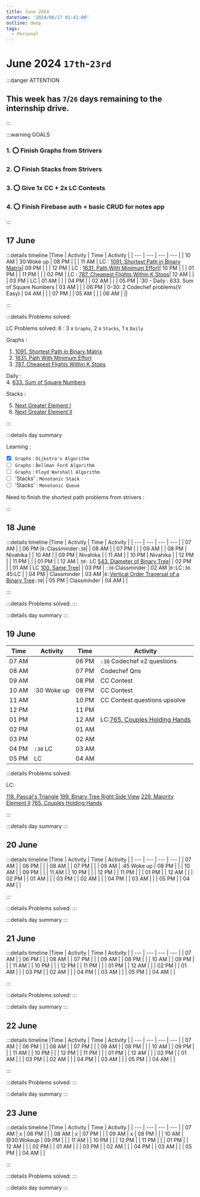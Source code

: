 ```yaml
---
title: June 2024
datetime: '2024/06/17 01:41:00'
outline: deep
tags:
  - Personal
---
```


# June 2024 `17th`-`23rd` 

:::danger ATTENTION
## This week has `7`/`26` days remaining to the internship drive.
:::

:::warning GOALS

### 1. :o: Finish Graphs from Strivers
### 2. :o: Finish Stacks from Strivers
### 3. :o: Give 1x CC + 2x LC Contests
### 4. :o: Finish Firebase auth + basic CRUD for notes app


:::

## 17 June

:::details timeline
|Time | Activity | Time | Activity |
| --- | --- | --- | --- |
| 10 AM | 30:Woke up | 08 PM | |
| 11 AM | LC : [1091. Shortest Path in Binary Matrix](https://leetcode.com/problems/shortest-path-in-binary-matrix/description/)| 09 PM | |
| 12 PM | LC : [1631. Path With Minimum Effort](https://leetcode.com/problems/path-with-minimum-effort/description/)| 10 PM | |
| 01 PM | | 11 PM | |
| 02 PM | LC : [787. Cheapest Flights Within K Stops](https://leetcode.com/problems/cheapest-flights-within-k-stops/description/)| 12 AM | |
| 03 PM | LC | 01 AM | |
| 04 PM | | 02 AM | |
| 05 PM | :30 - Daily : 633. Sum of Square Numbers | 03 AM | |
| 06 PM | 0-30: 2 Codechef problems(V Easy) | 04 AM | |
| 07 PM | | 05 AM | |
| 06 AM | ||

:::

:::details Problems solved:

LC Problems solved: 6 : 3 x `Graphs`, 2 x `Stacks`, 1 x `Daily`

Graphs : 

1. [1091. Shortest Path in Binary Matrix](https://leetcode.com/problems/shortest-path-in-binary-matrix/description/)
2. [1631. Path With Minimum Effort](https://leetcode.com/problems/path-with-minimum-effort/description/)
3. [787. Cheapest Flights Within K Stops](https://leetcode.com/problems/cheapest-flights-within-k-stops/description/)  

Daily :  
4. [633. Sum of Square Numbers](https://leetcode.com/problems/sum-of-square-numbers/description/)

Stacks : 

5. [Next Greater Element I](https://leetcode.com/problems/next-greater-element-i/description/)  
6. [Next Greater Element II](https://leetcode.com/problems/next-greater-element-ii/description/)

:::

:::details day summary

Learning : 

- [x] `Graphs` : `Dijkstra's Algorithm`
- [ ] `Graphs` : `Bellman Ford Algorithm`
- [ ] `Graphs` : `Floyd Warshall Algorithm`
- [ ] 'Stacks' : `Monotonic Stack`
- [ ] 'Stacks' : `Monotonic Queue`

Need to finish the shortest path problems from strivers :

:::

## 18 June

:::details timeline
|Time | Activity | Time | Activity |
| --- | --- | --- | --- |
| 07 AM | | 06 PM |`0:`Classminder`:30`|
| 08 AM | | 07 PM | |
| 09 AM | | 08 PM | Nivahika |
| 10 AM | | 09 PM | Nivahika |
| 11 AM | | 10 PM | Nivahika |
| 12 PM | | 11 PM | |
| 01 PM | | 12 AM | `30:` LC [543. Diameter of Binary Tree](https://leetcode.com/problems/diameter-of-binary-tree/description/)|
| 02 PM | | 01 AM | LC [100. Same Tree](https://leetcode.com/problems/same-tree/description/)|
| 03 PM | `:30` Classminder | 02 AM |`0:`LC`:30` 45:LC |
| 04 PM | Classminder | 03 AM |`0:`[Vertical Order Traversal of a Binary Tree](https://leetcode.com/problems/vertical-order-traversal-of-a-binary-tree/description/)`:30`|
| 05 PM | Classminder | 04 AM | |

:::

:::details Problems solved:
:::

:::details day summary
:::

## 19 June

<!-- :::details timeline -->
|Time | Activity | Time | Activity |
| --- | --- | --- | --- |
| 07 AM | | 06 PM | `:30` Codechef x2 questions|
| 08 AM | | 07 PM | Codechef Qns |
| 09 AM | | 08 PM | CC Contest|
| 10 AM | :30 Woke up | 09 PM | CC Contest|
| 11 AM | | 10 PM | CC Contest questions upsolve|
| 12 PM | | 11 PM | |
| 01 PM | | 12 AM | LC:[765. Couples Holding Hands](https://leetcode.com/problems/couples-holding-hands/description/)|
| 02 PM | | 01 AM | |
| 03 PM | | 02 AM | |
| 04 PM | `:30` LC | 03 AM | |
| 05 PM | LC | 04 AM | |

<!-- ::: -->

:::details Problems solved:

LC:



[118. Pascal's Triangle](https://leetcode.com/problems/pascals-triangle/description/)
[199. Binary Tree Right Side View](https://leetcode.com/problems/binary-tree-right-side-view/description/)
[229. Majority Element II](https://leetcode.com/problems/majority-element-ii/description/)
[765. Couples Holding Hands](https://leetcode.com/problems/couples-holding-hands/description/)



:::

:::details day summary
:::

## 20 June

:::details timeline
|Time | Activity | Time | Activity |
| --- | --- | --- | --- |
| 07 AM | | 06 PM | |
| 08 AM | | 07 PM | |
| 09 AM | :45 Woke up | 08 PM | |
| 10 AM | | 09 PM | |
| 11 AM | | 10 PM | |
| 12 PM | | 11 PM | |
| 01 PM | | 12 AM | |
| 02 PM | | 01 AM | |
| 03 PM | | 02 AM | |
| 04 PM | | 03 AM | |
| 05 PM | | 04 AM | |

:::

:::details Problems solved:
:::

:::details day summary
:::

## 21 June

:::details timeline
|Time | Activity | Time | Activity |
| --- | --- | --- | --- |
| 07 AM | | 06 PM | |
| 08 AM | | 07 PM | |
| 09 AM | | 08 PM | |
| 10 AM | | 09 PM | |
| 11 AM | | 10 PM | |
| 12 PM | | 11 PM | |
| 01 PM | | 12 AM | |
| 02 PM | | 01 AM | |
| 03 PM | | 02 AM | |
| 04 PM | | 03 AM | |
| 05 PM | | 04 AM | |

:::

:::details Problems solved:
:::

:::details day summary
:::

## 22 June

:::details timeline
|Time | Activity | Time | Activity |
| --- | --- | --- | --- |
| 07 AM | | 06 PM | |
| 08 AM | | 07 PM | |
| 09 AM | | 08 PM | |
| 10 AM | | 09 PM | |
| 11 AM | | 10 PM | |
| 12 PM | | 11 PM | |
| 01 PM | | 12 AM | |
| 02 PM | | 01 AM | |
| 03 PM | | 02 AM | |
| 04 PM | | 03 AM | |
| 05 PM | | 04 AM | |

:::

:::details Problems solved:
:::

:::details day summary
:::

## 23 June

:::details timeline
|Time | Activity | Time | Activity |
| --- | --- | --- | --- |
| 07 AM | x | 06 PM | |
| 08 AM | x | 07 PM | |
| 09 AM | x | 08 PM | |
| 10 AM | @30:Wokeup | 09 PM | |
| 11 AM | | 10 PM | |
| 12 PM | | 11 PM | |
| 01 PM | | 12 AM | |
| 02 PM | | 01 AM | |
| 03 PM | | 02 AM | |
| 04 PM | | 03 AM | |
| 05 PM | | 04 AM | |

:::

:::details Problems solved:
:::

:::details day summary
:::


